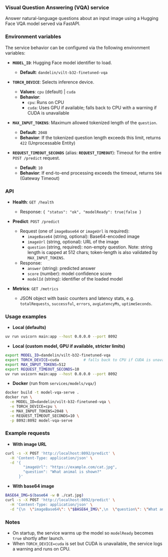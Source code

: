 ### Visual Question Answering (VQA) service

Answer natural-language questions about an input image using a Hugging Face VQA model served via FastAPI.

### Environment variables

The service behavior can be configured via the following environment variables:

- **`MODEL_ID`**: Hugging Face model identifier to load.
  - **Default**: `dandelin/vilt-b32-finetuned-vqa`

- **`TORCH_DEVICE`**: Selects inference device.
  - **Values**: `cpu` (default) | `cuda`
  - **Behavior**:
    - `cpu`: Runs on CPU
    - `cuda`: Uses GPU if available; falls back to CPU with a warning if CUDA is unavailable

- **`MAX_INPUT_TOKENS`**: Maximum allowed tokenized length of the `question`.
  - **Default**: `2048`
  - **Behavior**: If the tokenized question length exceeds this limit, returns `422` (Unprocessable Entity)

- **`REQUEST_TIMEOUT_SECONDS`** (alias: **`REQUEST_TIMEOUT`**): Timeout for the entire `POST /predict` request.
  - **Default**: `10`
  - **Behavior**: If end-to-end processing exceeds the timeout, returns `504` (Gateway Timeout)

### API

- **Health**: `GET /health`
  - Response: `{ "status": "ok", "modelReady": true|false }`

- **Predict**: `POST /predict`
  - Request (one of `imageBase64` or `imageUrl` is required):
    - `imageBase64` (string, optional): Base64-encoded image
    - `imageUrl` (string, optional): URL of the image
    - `question` (string, required): non-empty question. Note: string length is capped at 512 chars; token-length is also validated by `MAX_INPUT_TOKENS`.
  - Response:
    - `answer` (string): predicted answer
    - `score` (number): model confidence score
    - `modelId` (string): identifier of the loaded model

- **Metrics**: `GET /metrics`
  - JSON object with basic counters and latency stats, e.g. `totalRequests`, `successful`, `errors`, `avgLatencyMs`, `uptimeSeconds`.

### Usage examples

- **Local (defaults)**

```bash
uv run uvicorn main:app --host 0.0.0.0 --port 8092
```

- **Local (custom model, GPU if available, stricter limits)**

```bash
export MODEL_ID=dandelin/vilt-b32-finetuned-vqa
export TORCH_DEVICE=cuda           # falls back to CPU if CUDA is unavailable
export MAX_INPUT_TOKENS=512
export REQUEST_TIMEOUT_SECONDS=10
uv run uvicorn main:app --host 0.0.0.0 --port 8092
```

- **Docker** (run from `services/models/vqa/`)

```bash
docker build -t model-vqa-serve .
docker run \
  -e MODEL_ID=dandelin/vilt-b32-finetuned-vqa \
  -e TORCH_DEVICE=cpu \
  -e MAX_INPUT_TOKENS=2048 \
  -e REQUEST_TIMEOUT_SECONDS=10 \
  -p 8092:8092 model-vqa-serve
```

### Example requests

- **With image URL**

```bash
curl -s -X POST 'http://localhost:8092/predict' \
  -H 'Content-Type: application/json' \
  -d '{
        "imageUrl": "https://example.com/cat.jpg",
        "question": "What animal is shown?"
      }'
```

- **With base64 image**

```bash
BASE64_IMG=$(base64 -w 0 ./cat.jpg)
curl -s -X POST 'http://localhost:8092/predict' \
  -H 'Content-Type: application/json' \
  -d "{\n  \"imageBase64\": \"$BASE64_IMG\",\n  \"question\": \"What animal is shown?\"\n}"
```

### Notes

- On startup, the service warms up the model so `modelReady` becomes `true` shortly after launch.
- When `TORCH_DEVICE=cuda` is set but CUDA is unavailable, the service logs a warning and runs on CPU.
